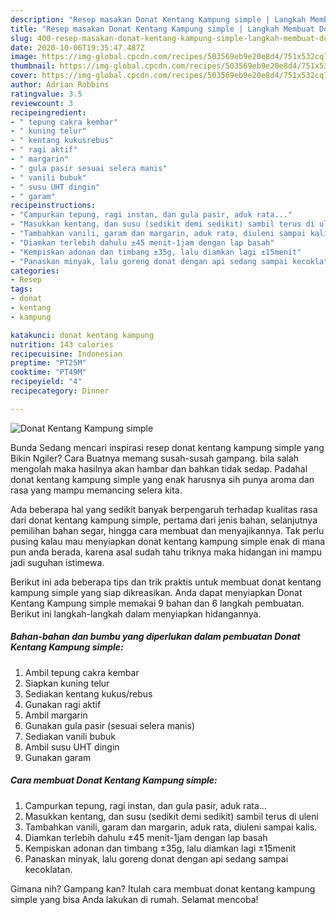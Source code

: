 ```yaml
---
description: "Resep masakan Donat Kentang Kampung simple | Langkah Membuat Donat Kentang Kampung simple Yang Enak Banget"
title: "Resep masakan Donat Kentang Kampung simple | Langkah Membuat Donat Kentang Kampung simple Yang Enak Banget"
slug: 400-resep-masakan-donat-kentang-kampung-simple-langkah-membuat-donat-kentang-kampung-simple-yang-enak-banget
date: 2020-10-06T19:35:47.487Z
image: https://img-global.cpcdn.com/recipes/503569eb9e20e8d4/751x532cq70/donat-kentang-kampung-simple-foto-resep-utama.jpg
thumbnail: https://img-global.cpcdn.com/recipes/503569eb9e20e8d4/751x532cq70/donat-kentang-kampung-simple-foto-resep-utama.jpg
cover: https://img-global.cpcdn.com/recipes/503569eb9e20e8d4/751x532cq70/donat-kentang-kampung-simple-foto-resep-utama.jpg
author: Adrian Robbins
ratingvalue: 3.5
reviewcount: 3
recipeingredient:
- " tepung cakra kembar"
- " kuning telur"
- " kentang kukusrebus"
- " ragi aktif"
- " margarin"
- " gula pasir sesuai selera manis"
- " vanili bubuk"
- " susu UHT dingin"
- " garam"
recipeinstructions:
- "Campurkan tepung, ragi instan, dan gula pasir, aduk rata..."
- "Masukkan kentang, dan susu (sedikit demi sedikit) sambil terus di uleni"
- "Tambahkan vanili, garam dan margarin, aduk rata, diuleni sampai kalis."
- "Diamkan terlebih dahulu ±45 menit-1jam dengan lap basah"
- "Kempiskan adonan dan timbang ±35g, lalu diamkan lagi ±15menit"
- "Panaskan minyak, lalu goreng donat dengan api sedang sampai kecoklatan."
categories:
- Resep
tags:
- donat
- kentang
- kampung

katakunci: donat kentang kampung 
nutrition: 143 calories
recipecuisine: Indonesian
preptime: "PT25M"
cooktime: "PT49M"
recipeyield: "4"
recipecategory: Dinner

---
```



![Donat Kentang Kampung simple](https://img-global.cpcdn.com/recipes/503569eb9e20e8d4/751x532cq70/donat-kentang-kampung-simple-foto-resep-utama.jpg)

Bunda Sedang mencari inspirasi resep donat kentang kampung simple yang Bikin Ngiler? Cara Buatnya memang susah-susah gampang. bila salah mengolah maka hasilnya akan hambar dan bahkan tidak sedap. Padahal donat kentang kampung simple yang enak harusnya sih punya aroma dan rasa yang mampu memancing selera kita.

Ada beberapa hal yang sedikit banyak berpengaruh terhadap kualitas rasa dari donat kentang kampung simple, pertama dari jenis bahan, selanjutnya pemilihan bahan segar, hingga cara membuat dan menyajikannya. Tak perlu pusing kalau mau menyiapkan donat kentang kampung simple enak di mana pun anda berada, karena asal sudah tahu triknya maka hidangan ini mampu jadi suguhan istimewa.




Berikut ini ada beberapa tips dan trik praktis untuk membuat donat kentang kampung simple yang siap dikreasikan. Anda dapat menyiapkan Donat Kentang Kampung simple memakai 9 bahan dan 6 langkah pembuatan. Berikut ini langkah-langkah dalam menyiapkan hidangannya.

<!--inarticleads1-->

##### Bahan-bahan dan bumbu yang diperlukan dalam pembuatan Donat Kentang Kampung simple:

1. Ambil  tepung cakra kembar
1. Siapkan  kuning telur
1. Sediakan  kentang kukus/rebus
1. Gunakan  ragi aktif
1. Ambil  margarin
1. Gunakan  gula pasir (sesuai selera manis)
1. Sediakan  vanili bubuk
1. Ambil  susu UHT dingin
1. Gunakan  garam




<!--inarticleads2-->

##### Cara membuat Donat Kentang Kampung simple:

1. Campurkan tepung, ragi instan, dan gula pasir, aduk rata...
1. Masukkan kentang, dan susu (sedikit demi sedikit) sambil terus di uleni
1. Tambahkan vanili, garam dan margarin, aduk rata, diuleni sampai kalis.
1. Diamkan terlebih dahulu ±45 menit-1jam dengan lap basah
1. Kempiskan adonan dan timbang ±35g, lalu diamkan lagi ±15menit
1. Panaskan minyak, lalu goreng donat dengan api sedang sampai kecoklatan.




Gimana nih? Gampang kan? Itulah cara membuat donat kentang kampung simple yang bisa Anda lakukan di rumah. Selamat mencoba!
